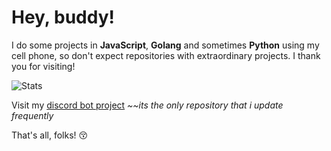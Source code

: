 # Hey, buddy!

I do some projects in **JavaScript**, **Golang** and sometimes **Python** using my cell phone, so don't expect repositories with extraordinary projects. I thank you for visiting!

![Stats](https://github-readme-stats.vercel.app/api?username=trywesley&show_icons=true)

Visit my [discord bot project](https://github.com/trywesley/desposito) *~~its the only repository that i update frequently*

That's all, folks! 😚
<!--
**trywesley/trywesley** is a ✨ _special_ ✨ repository because its `README.md` (this file) appears on your GitHub profile.

Here are some ideas to get you started:

- 🔭 I’m currently working on ...
- 🌱 I’m currently learning ...
- 👯 I’m looking to collaborate on ...
- 🤔 I’m looking for help with ...
- 💬 Ask me about ...
- 📫 How to reach me: ...
- 😄 Pronouns: ...
- ⚡ Fun fact: ...
-->
